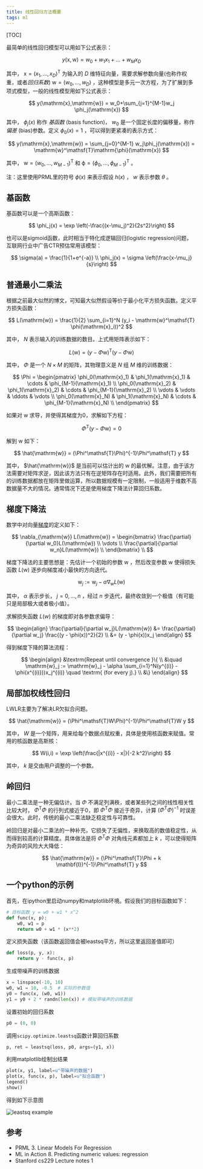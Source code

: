```yaml
---
title: 线性回归方法概要
tags: ml
---
```


[TOC]

最简单的线性回归模型可以用如下公式表示：

$$
y(\mathrm{x},\mathrm{w}) = w_0+w_1x_1+\dots+w_Mx_D
$$

其中， $\mathrm{x}=(x_1,\dots,x_D)^\mathsf{T}$ 为输入的 $D$ 维特征向量，需要求解参数向量(也称作权重，或者*回归系数*) $\mathrm{w}=(w_0,\dots,w_D)$ ，这种模型是多元一次方程，为了扩展到多项式模型，一般的线性模型用如下公式表示：

$$
y(\mathrm{x},\mathrm{w}) = w_0+\sum_{j=1}^{M-1}w_j \phi_j(\mathrm{x})
$$

其中， $\phi_j(x)$ 称作 *基函数* (basis function)， $w_0$ 是一个固定长度的偏移量，称作 *偏差* (bias)参数。定义  $\phi_0(x)=1$ ，可以得到更紧凑的表示方式：

$$
y(\mathrm{x},\mathrm{w}) = \sum_{j=0}^{M-1} w_j\phi_j(\mathrm{x}) = \mathrm{w}^\mathsf{T}\mathrm{\phi}(\mathrm{x})
$$

其中， $\mathrm{w}=(w_0,\dots,w_{M-1})^\mathsf{T}$ 和 $\mathrm{\phi}=(\phi_0,\dots,\phi_{M-1})^\mathsf{T}$ 。

注：这里使用PRML里的符号 $\phi(x)$ 来表示假设 $h(x)$ ， $w$ 表示参数 $\theta$ 。

## 基函数

基函数可以是一个高斯函数：

$$
\phi_j(x) = \exp \left(-\frac{(x-\mu_j)^2}{2s^2}\right)
$$

也可以是sigmoid函数，此时相当于特化成逻辑回归(logistic regression)问题，互联网行业中广告CTR预估常用该模型：

$$
\sigma(a) = \frac{1}{1+e^{-a}} \\
\phi_j(x) = \sigma \left(\frac{x-\mu_j}{s}\right)
$$

## 普通最小二乘法

根据之前最大似然的博文，可知最大似然假设等价于最小化平方损失函数。定义平方损失函数：

$$
L(\mathrm{w}) = \frac{1}{2} \sum_{i=1}^N (y_i - \mathrm{w}^\mathsf{T} \phi(\mathrm{x}_i))^2
$$

其中， $N$ 表示输入的训练数据的数目。上式用矩阵表示如下：

$$
L(\mathrm{w}) = (y-\Phi \mathrm{w})^\mathsf{T} (y - \Phi \mathrm{w})
$$

其中， $\Phi$ 是一个 $N \times M$ 的矩阵，其物理意义是 $N$ 组 $M$ 维的训练数据：

$$
\Phi =  \begin{pmatrix}
  \phi_0(\mathrm{x}_1) & \phi_1(\mathrm{x}_1) & \cdots & \phi_{M-1}(\mathrm{x}_1) \\
  \phi_0(\mathrm{x}_2) & \phi_1(\mathrm{x}_2) & \cdots & \phi_{M-1}(\mathrm{x}_2) \\
  \vdots  & \vdots  & \ddots & \vdots  \\
  \phi_0(\mathrm{x}_N) & \phi_1(\mathrm{x}_N) & \cdots & \phi_{M-1}(\mathrm{x}_N) \\
 \end{pmatrix}
$$

如果对  $\mathrm{w}$  求导，并使得其梯度为0，求解如下方程：

$$
\Phi^\mathsf{T}(y - \Phi \mathrm{w}) = 0
$$

解到  $\mathrm{w}$  如下：

$$
\hat{\mathrm{w}} = (\Phi^\mathsf{T}\Phi)^{-1}\Phi^\mathsf{T} y
$$

其中， $\hat{\mathrm{w}}$ 是当前可以估计出的 $\mathrm{w}$ 的最优解。注意，由于该方法需要对矩阵求逆，因此该方法只有在逆矩阵存在时适用。此外，我们需要把所有的训练数据都放在矩阵里做运算，所以数据规模有一定限制，一般适用于维数不高数据量不大的情况。通常情况下还是使用梯度下降法计算回归系数。

## 梯度下降法

数学中对向量[梯度](http://en.wikipedia.org/wiki/Gradient)的定义如下：

$$
\nabla_{\mathrm{w}} L(\mathrm{w}) = \begin{bmatrix}
\frac{\partial}{\partial w_0}L(\mathrm{w}) \\
\vdots \\
\frac{\partial}{\partial w_n}L(\mathrm{w}) \\
\end{bmatrix} \\
$$

梯度下降法的主要思想是：先估计一个初始的参数 $\mathrm{w}$ ，然后改变参数 $\mathrm{w}$ 使得损失函数 $L(\mathrm{w})$ 逐步向梯度减小最快的方向迭代。

$$
\mathrm{w}_j := \mathrm{w}_j - \alpha\nabla_{\mathrm{w}} L(\mathrm{w})
$$

其中， $\alpha$ 表示步长， $j=0,\dots,n$ ，经过 $n$ 步迭代，最终收敛到一个极值（有可能只是局部极大或者极小值）。

求解损失函数  $L(w)$  的梯度即对各参数求偏导：

$$
\begin{align}
\frac{\partial}{\partial w_j}L(\mathrm{w}) &= \frac{\partial}{\partial w_j} \frac{(y - \phi(x))^2}{2} \\
    &= (y - \phi(x))x_j
\end{align}
$$

得到梯度下降的算法流程：

$$
\begin{align}
&\textrm{Repeat until convergence }\{ \\
&\quad \mathrm{w}_j := \mathrm{w}_j - \alpha \sum_{i=1}^N(y^{(i)} - \phi(x^{(i)}))x_j^{(i)} \quad \textrm{ (for every j).} \\
&\}
\end{align}
$$

## 局部加权线性回归

LWLR主要为了解决LR欠拟合问题。

$$
\hat{\mathrm{w}} = (\Phi^\mathsf{T}W\Phi)^{-1}\Phi^\mathsf{T}W y
$$

其中， $W$ 是一个矩阵，用来给每个数据点赋权重，具体是使用核函数来赋值。常用的核函数是高斯核：

$$
W(i,i) = \exp \left(\frac{|x^{(i)} - x|}{-2 k^2}\right)
$$

其中， $k$ 是交由用户调整的一个参数。

## 岭回归

最小二乘法是一种无偏估计。当 $\Phi$ 不满足列满秩，或者某些列之间的线性相关性比较大时， $\Phi^\mathsf{T}\Phi$ 的行列式接近于0，即 $\Phi^\mathsf{T}\Phi$ 接近于奇异，计算 $(\Phi^\mathsf{T}\Phi)^{-1}$ 时误差会很大。此时，传统的最小二乘法缺乏稳定性与可靠性。

岭回归是对最小二乘法的一种补充，它损失了无偏性，来换取高的数值稳定性，从而得到较高的计算精度。具体做法是将 $\Phi^\mathsf{T}\Phi$ 对角线元素都加上 $k$ ，可以使得矩阵为奇异的风险大大降低：

$$
\hat{\mathrm{w}} = (\Phi^\mathsf{T}\Phi + k \mathbf{I})^{-1}\Phi^\mathsf{T} y
$$

## 一个python的示例

首先，在ipython里启动numpy和matplotlib环境。假设我们的目标函数如下：

```python
# 目标函数 y = w0 + w1 * x^2
def func(x, p):
    w0, w1 = p
    return w0 + w1 * (x**2)
```

定义损失函数（该函数返回值会被leastsq平方，所以这里返回差值即可）

```python
def loss(p, y, x):
    return y - func(x, p)
```

生成带噪声的训练数据

```python
x = linspace(-10, 10)
w0, w1 = 10, -0.5  # 实际的参数值
y0 = func(x, (w0, w1))
y1 = y0 + 2 * randn(len(x)) # 模拟带噪声的训练数据
```

设置初始的回归系数

```python
p0 = (0, 0)
```

调用`scipy.optimize.leastsq`函数计算回归系数

```python
p, ret = leastsq(loss, p0, args=(y1, x))
```

利用matplotlib绘制出结果

```python
plot(x, y1, label=u"带噪声的数据")
plot(x, func(x, p), label=u"拟合函数")
legend()
show()
```

得到如下示意图

![leastsq example](http://image.jqian.net/regression_example.png)

## 参考

- PRML 3. Linear Models For Regression
- ML in Action 8. Predicting numeric values: regression
- Stanford cs229 Lecture notes 1
